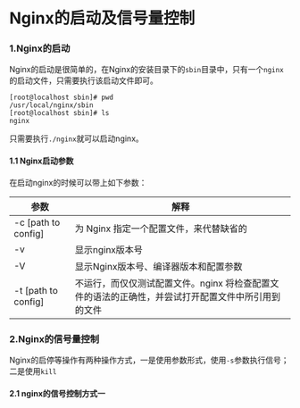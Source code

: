 # Nginx的启动及信号量控制

### 1.Nginx的启动
Nginx的启动是很简单的，在Nginx的安装目录下的`sbin`目录中，只有一个`nginx`的启动文件，只需要执行该启动文件即可。
```
[root@localhost sbin]# pwd
/usr/local/nginx/sbin
[root@localhost sbin]# ls
nginx
```
只需要执行`./nginx`就可以启动nginx。

#### 1.1 Nginx启动参数
在启动nginx的时候可以带上如下参数：

|参数|解释|
|-|-|
|-c [path to config] |为 Nginx 指定一个配置文件，来代替缺省的|
|-v |显示nginx版本号|
|-V |显示Nginx版本号、编译器版本和配置参数|
|-t [path to config]|不运行，而仅仅测试配置文件。nginx 将检查配置文件的语法的正确性，并尝试打开配置文件中所引用到的文件|

### 2.Nginx的信号量控制
Nginx的启停等操作有两种操作方式，一是使用参数形式，使用`-s`参数执行信号；二是使用`kill`
#### 2.1 nginx的信号控制方式一


